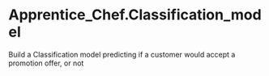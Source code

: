 # Apprentice_Chef.Classification_model
Build a Classification model predicting if a customer would accept a promotion offer, or not
